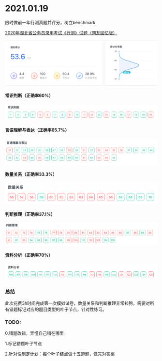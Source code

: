 # 2021.01.19
限时做前一年行测真题并评分，树立benchmark

[2020年湖北省公务员录用考试《行测》试题（网友回忆版）](https://www.fenbi.com/spa/tiku/exam/practice/xingce/xingce/1203901422/3)

![img.png](image/img.png)

#### 常识判断（正确率60%）
![img_1.png](image/img_1.png)

#### 言语理解与表达（正确率65.7%）
![img_2.png](image/img_2.png)

#### 数量关系（正确率33.3%）
![img_3.png](image/img_3.png)

#### 判断推理（正确率37.1%）
![img_4.png](image/img_4.png)

#### 资料分析（正确率70%）
![img_5.png](image/img_5.png)

### 总结
此次花费3h时间完成第一次模拟试卷，数量关系和判断推理非常拉胯。需要对所有错题标记对应的题目类型的叶子节点，针对性练习。

### TODO:
0.错题改错，弄懂自己错在哪里

1.标记错题叶子节点

2.针对性制定计划：每个叶子结点做十五道题，做完对答案


